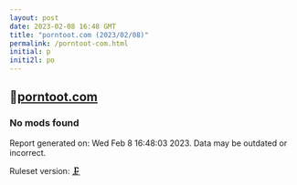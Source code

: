 ```yaml
---
layout: post
date: 2023-02-08 16:48 GMT
title: "porntoot.com (2023/02/08)"
permalink: /porntoot-com.html
initial: p
initi2l: po
---
```


## 🐘[porntoot.com](https://porntoot.com)

### No mods found

Report generated on: Wed Feb  8 16:48:03 2023. Data may be outdated or incorrect.

Ruleset version: [🗜](/version-clamp)
